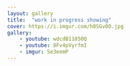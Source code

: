 ```yaml
---
layout: gallery
title:  "work in progress showing"
cover: https://i.imgur.com/h8SGv0O.jpg
gallery:
    - youtube: wdcdB11850Q
    - youtube: 8Fv4pVyrfmI
    - imgur: Se3eemP
---
```


